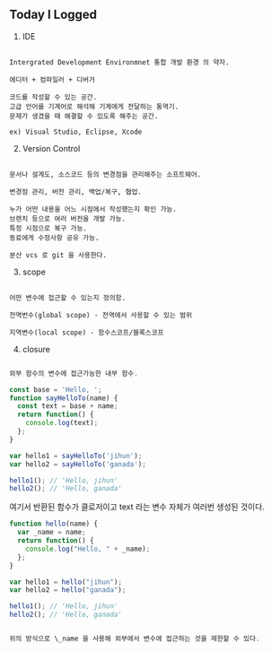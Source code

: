 ## Today I Logged

1. IDE

```

Intergrated Development Environmnet 통합 개발 환경 의 약자.

에디터 + 컴파일러 + 디버거

코드를 작성할 수 있는 공간.
고급 언어를 기계어로 해석해 기계에게 전달하는 통역기.
문제가 생겼을 때 해결할 수 있도록 해주는 공간.

ex) Visual Studio, Eclipse, Xcode

```

2. Version Control

```

문서나 설계도, 소스코드 등의 변경점을 관리해주는 소프트웨어.

변경점 관리, 버전 관리, 백업/복구, 협업.

누가 어떤 내용을 어느 시점에서 작성했는지 확인 가능.
브랜치 등으로 여러 버전을 개발 가능.
특정 시점으로 복구 가능.
동료에게 수정사항 공유 가능.

분산 vcs 로 git 을 사용한다.

```

3. scope

```

어떤 변수에 접근할 수 있는지 정의함.

전역번수(global scope) - 전역에서 사용할 수 있는 범위

지역변수(local scope) - 함수스코프/블록스코프

```

4. closure

```javascript

외부 함수의 변수에 접근가능한 내부 함수.

const base = 'Hello, ';
function sayHelloTo(name) {
  const text = base + name;
  return function() {
    console.log(text);
  };
}

var hello1 = sayHelloTo('jihun');
var hello2 = sayHelloTo('ganada');

hello1(); // 'Hello, jihun'
hello2(); // 'Hello, ganada'
```

여기서 반환된 함수가 클로저이고 text 라는 변수 자체가 여러번 생성된 것이다.

```javascript
function hello(name) {
  var _name = name;
  return function() {
    console.log("Hello, " + _name);
  };
}

var hello1 = hello("jihun");
var hello2 = hello("ganada");

hello1(); // 'Hello, jihun'
hello2(); // 'Hello, ganada'


위의 방식으로 \_name 을 사용해 외부에서 변수에 접근하는 것을 제한할 수 있다.
```
